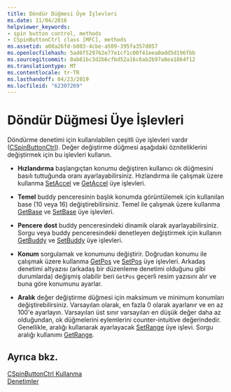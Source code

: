 ```yaml
---
title: Döndür Düğmesi Üye İşlevleri
ms.date: 11/04/2016
helpviewer_keywords:
- spin button control, methods
- CSpinButtonCtrl class [MFC], methods
ms.assetid: a08a26fd-b803-4cbe-a509-395fa357d057
ms.openlocfilehash: 5ad6f529762e77e1cf1c00f41eea0add5d196fbb
ms.sourcegitcommit: 0ab61bc3d2b6cfbd52a16c6ab2b97a8ea1864f12
ms.translationtype: MT
ms.contentlocale: tr-TR
ms.lasthandoff: 04/23/2019
ms.locfileid: "62307269"
---
```

# <a name="spin-button-member-functions"></a>Döndür Düğmesi Üye İşlevleri

Döndürme denetimi için kullanılabilen çeşitli üye işlevleri vardır ([CSpinButtonCtrl](../mfc/reference/cspinbuttonctrl-class.md)). Değer değiştirme düğmesi aşağıdaki özniteliklerini değiştirmek için bu işlevleri kullanın.

- **Hızlandırma** başlangıçtan konumu değiştiren kullanıcı ok düğmesini basılı tuttuğunda oranı ayarlayabilirsiniz. Hızlandırma ile çalışmak üzere kullanma [SetAccel](../mfc/reference/cspinbuttonctrl-class.md#setaccel) ve [GetAccel](../mfc/reference/cspinbuttonctrl-class.md#getaccel) üye işlevleri.

- **Temel** buddy penceresinin başlık konumda görüntülemek için kullanılan base (10 veya 16) değiştirebilirsiniz. Temel ile çalışmak üzere kullanma [GetBase](../mfc/reference/cspinbuttonctrl-class.md#getbase) ve [SetBase](../mfc/reference/cspinbuttonctrl-class.md#setbase) üye işlevleri.

- **Pencere dost** buddy penceresindeki dinamik olarak ayarlayabilirsiniz. Sorgu veya buddy penceresindeki denetleyen değiştirmek için kullanın [GetBuddy](../mfc/reference/cspinbuttonctrl-class.md#getbuddy) ve [SetBuddy](../mfc/reference/cspinbuttonctrl-class.md#setbuddy) üye işlevleri.

- **Konum** sorgulamak ve konumunu değiştirir. Doğrudan konumu ile çalışmak üzere kullanma [GetPos](../mfc/reference/cspinbuttonctrl-class.md#getpos) ve [SetPos](../mfc/reference/cspinbuttonctrl-class.md#setpos) üye işlevleri. Arkadaş denetimi altyazısı (arkadaş bir düzenleme denetimi olduğunu gibi durumlarda) değişmiş olabilir beri `GetPos` geçerli resim yazısını alır ve buna göre konumunu ayarlar.

- **Aralık** değer değiştirme düğmesi için maksimum ve minimum konumları değiştirebilirsiniz. Varsayılan olarak, en fazla 0 olarak ayarlanır ve en az 100'e ayarlayın. Varsayılan üst sınır varsayılan en düşük değer daha az olduğundan, ok düğmelerini eylemlerini counter-intuitive değerindedir. Genellikle, aralığı kullanarak ayarlayacak [SetRange](../mfc/reference/cspinbuttonctrl-class.md#setrange) üye işlevi. Sorgu aralığı kullanımı [GetRange](../mfc/reference/cspinbuttonctrl-class.md#getrange).

## <a name="see-also"></a>Ayrıca bkz.

[CSpinButtonCtrl Kullanma](../mfc/using-cspinbuttonctrl.md)<br/>
[Denetimler](../mfc/controls-mfc.md)
